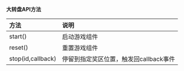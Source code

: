 **大转盘API方法**

|方法 | 说明 |
|:---- | :----|
|start() | 启动游戏组件|
|reset() | 重置游戏组件|
|stop(id,callback) | 停留到指定奖区位置，触发回callback事件|
